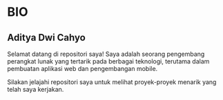 <!DOCTYPE html>
<html lang="en">
<head>
  <meta charset="UTF-8">
  <meta name="viewport" content="width=device-width, initial-scale=1.0">
</head>
<body>
  <div class="container">
    <h1>BIO</h1>
    <div class="bio">
      <h2>Aditya Dwi Cahyo</h2>
      <p>Selamat datang di repositori saya! Saya adalah seorang pengembang perangkat lunak yang tertarik pada berbagai teknologi, terutama dalam pembuatan aplikasi web dan pengembangan mobile.</p>
      <p>Silakan jelajahi repositori saya untuk melihat proyek-proyek menarik yang telah saya kerjakan.</p>
    </div>
  </div>
</body>
</html>
